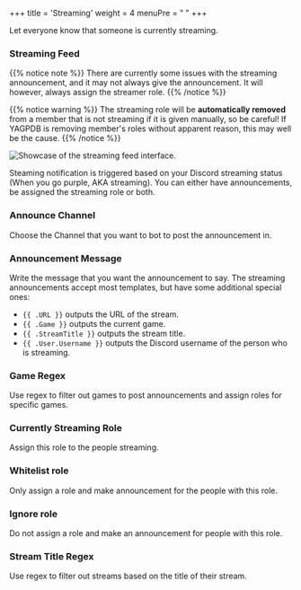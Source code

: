 +++
title = 'Streaming'
weight = 4
menuPre = "<i class= 'fas fa-video'></i> "
+++

Let everyone know that someone is currently streaming.

<!--more-->

### Streaming Feed

{{% notice note %}}
There are currently some issues with the streaming announcement, and it may not always give the announcement. It will
however, always assign the streamer role.
{{% /notice %}}

{{% notice warning %}}
The streaming role will be **automatically removed** from a member that is not streaming if it is given manually, so be
careful! If YAGPDB is removing member's roles without apparent reason, this may well be the cause.
{{% /notice %}}

![Showcase of the streaming feed interface.](./streaming.png)

Steaming notification is triggered based on your Discord streaming status (When you go purple, AKA streaming). You can
either have announcements, be assigned the streaming role or both.

### **Announce Channel**

Choose the Channel that you want to bot to post the announcement in.

### Announcement Message

Write the message that you want the announcement to say. The streaming announcements accept most templates, but have
some additional special ones:

* `{{ .URL }}` outputs the URL of the stream.
* `{{ .Game }}` outputs the current game.
* `{{ .StreamTitle }}` outputs the stream title.
* `{{ .User.Username }}` outputs the Discord username of the person who is streaming.

### Game Regex

Use regex to filter out games to post announcements and assign roles for specific games.

### Currently Streaming Role

Assign this role to the people streaming.

### Whitelist role

Only assign a role and make announcement for the people with this role.

### Ignore role

Do not assign a role and make an announcement for people with this role.

### Stream Title Regex

Use regex to filter out streams based on the title of their stream.
